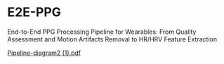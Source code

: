 # E2E-PPG
End-to-End PPG Processing Pipeline for Wearables: From Quality Assessment and Motion Artifacts Removal to HR/HRV Feature Extraction



[Pipeline-diagram2 (1).pdf](https://github.com/HealthSciTech/E2E-PPG/files/13327775/Pipeline-diagram2.1.pdf)
